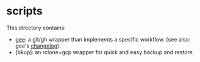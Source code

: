 # scripts

This directory contains:

* [gee](gee.md): a git/gh wrapper than implements a specific workflow.
  (see also: gee's [changelog](gee.changelog.md)).
* [bkup]: an rclone+gcp wrapper for quick and easy backup and restore.
